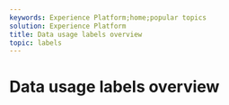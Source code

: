 ```yaml
---
keywords: Experience Platform;home;popular topics
solution: Experience Platform
title: Data usage labels overview
topic: labels
---
```


# Data usage labels overview